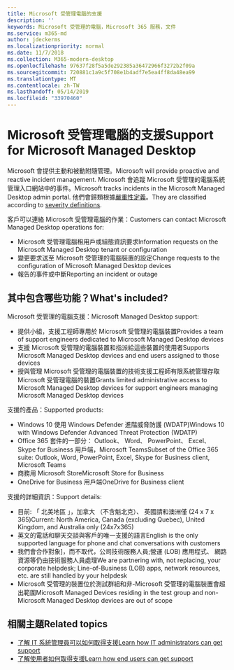 ```yaml
---
title: Microsoft 受管理電腦的支援
description: ''
keywords: Microsoft 受管理的電腦，Microsoft 365 服務，文件
ms.service: m365-md
author: jdeckerms
ms.localizationpriority: normal
ms.date: 11/7/2018
ms.collection: M365-modern-desktop
ms.openlocfilehash: 97637f28f5a5de292385a36472966f3272b2f09a
ms.sourcegitcommit: 720881c1a9c5f708e1b4adf7e5ea4ff8da48ea99
ms.translationtype: MT
ms.contentlocale: zh-TW
ms.lasthandoff: 05/14/2019
ms.locfileid: "33970460"
---
```

# <a name="support-for-microsoft-managed-desktop"></a><span data-ttu-id="09c2c-103">Microsoft 受管理電腦的支援</span><span class="sxs-lookup"><span data-stu-id="09c2c-103">Support for Microsoft Managed Desktop</span></span>

<span data-ttu-id="09c2c-104">Microsoft 會提供主動和被動附隨管理。</span><span class="sxs-lookup"><span data-stu-id="09c2c-104">Microsoft will provide proactive and reactive incident management.</span></span> <span data-ttu-id="09c2c-105">Microsoft 會追蹤 Microsoft 受管理的電腦系統管理入口網站中的事件。</span><span class="sxs-lookup"><span data-stu-id="09c2c-105">Microsoft tracks incidents in the Microsoft Managed Desktop admin portal.</span></span> <span data-ttu-id="09c2c-106">他們會歸類根據[嚴重性定義](../working-with-managed-desktop/admin-support.md#sev)。</span><span class="sxs-lookup"><span data-stu-id="09c2c-106">They are classified according to [severity definitions](../working-with-managed-desktop/admin-support.md#sev).</span></span>

<span data-ttu-id="09c2c-107">客戶可以連絡 Microsoft 受管理電腦的作業：</span><span class="sxs-lookup"><span data-stu-id="09c2c-107">Customers can contact Microsoft Managed Desktop operations for:</span></span>
- <span data-ttu-id="09c2c-108">Microsoft 受管理電腦租用戶或組態資訊要求</span><span class="sxs-lookup"><span data-stu-id="09c2c-108">Information requests on the Microsoft Managed Desktop tenant or configuration</span></span>
- <span data-ttu-id="09c2c-109">變更要求送至 Microsoft 受管理的電腦裝置的設定</span><span class="sxs-lookup"><span data-stu-id="09c2c-109">Change requests to the configuration of Microsoft Managed Desktop devices</span></span>
- <span data-ttu-id="09c2c-110">報告的事件或中斷</span><span class="sxs-lookup"><span data-stu-id="09c2c-110">Reporting an incident or outage</span></span>

## <a name="whats-included"></a><span data-ttu-id="09c2c-111">其中包含哪些功能？</span><span class="sxs-lookup"><span data-stu-id="09c2c-111">What's included?</span></span>

<span data-ttu-id="09c2c-112">Microsoft 受管理的電腦支援：</span><span class="sxs-lookup"><span data-stu-id="09c2c-112">Microsoft Managed Desktop support:</span></span>

- <span data-ttu-id="09c2c-113">提供小組，支援工程師專用於 Microsoft 受管理的電腦裝置</span><span class="sxs-lookup"><span data-stu-id="09c2c-113">Provides a team of support engineers dedicated to Microsoft Managed Desktop devices</span></span>
- <span data-ttu-id="09c2c-114">支援 Microsoft 受管理的電腦裝置和指派給這些裝置的使用者</span><span class="sxs-lookup"><span data-stu-id="09c2c-114">Supports Microsoft Managed Desktop devices and end users assigned to those devices</span></span>
- <span data-ttu-id="09c2c-115">授與管理 Microsoft 受管理的電腦裝置的技術支援工程師有限系統管理存取 Microsoft 受管理電腦的裝置</span><span class="sxs-lookup"><span data-stu-id="09c2c-115">Grants limited administrative access to Microsoft Managed Desktop devices for support engineers managing Microsoft Managed Desktop devices</span></span> 

<span data-ttu-id="09c2c-116">支援的產品：</span><span class="sxs-lookup"><span data-stu-id="09c2c-116">Supported products:</span></span>

- <span data-ttu-id="09c2c-117">Windows 10 使用 Windows Defender 進階威脅防護 (WDATP)</span><span class="sxs-lookup"><span data-stu-id="09c2c-117">Windows 10 with Windows Defender Advanced Threat Protection (WDATP)</span></span> 
- <span data-ttu-id="09c2c-118">Office 365 套件的一部分： Outlook、 Word、 PowerPoint、 Excel、 Skype for Business 用戶端，Microsoft Teams</span><span class="sxs-lookup"><span data-stu-id="09c2c-118">Subset of the Office 365 suite: Outlook, Word, PowerPoint, Excel, Skype for Business client, Microsoft Teams</span></span> 
- <span data-ttu-id="09c2c-119">商務用 Microsoft Store</span><span class="sxs-lookup"><span data-stu-id="09c2c-119">Microsoft Store for Business</span></span> 
- <span data-ttu-id="09c2c-120">OneDrive for Business 用戶端</span><span class="sxs-lookup"><span data-stu-id="09c2c-120">OneDrive for Business client</span></span> 

<span data-ttu-id="09c2c-121">支援的詳細資訊：</span><span class="sxs-lookup"><span data-stu-id="09c2c-121">Support details:</span></span>

- <span data-ttu-id="09c2c-122">目前: 「 北美地區 」，加拿大 （不含魁北克）、 英國請和澳洲僅 (24 x 7 x 365)</span><span class="sxs-lookup"><span data-stu-id="09c2c-122">Current: North America, Canada (excluding Quebec), United Kingdom, and Australia only (24x7x365)</span></span> 
- <span data-ttu-id="09c2c-123">英文的電話和聊天交談與客戶的唯一支援的語言</span><span class="sxs-lookup"><span data-stu-id="09c2c-123">English is the only supported language for phone and chat conversations with customers</span></span> 
- <span data-ttu-id="09c2c-124">我們會合作對象]，而不取代，公司技術服務人員;營運 (LOB) 應用程式、 網路資源等仍由技術服務人員處理</span><span class="sxs-lookup"><span data-stu-id="09c2c-124">We are partnering with, not replacing, your corporate helpdesk; Line-of-Business (LOB) apps, network resources, etc. are still handled by your helpdesk</span></span> 
- <span data-ttu-id="09c2c-125">Microsoft 受管理的裝置位於測試群組和非-Microsoft 受管理的電腦裝置會超出範圍</span><span class="sxs-lookup"><span data-stu-id="09c2c-125">Microsoft Managed Devices residing in the test group and non-Microsoft Managed Desktop devices are out of scope</span></span> 


## <a name="related-topics"></a><span data-ttu-id="09c2c-126">相關主題</span><span class="sxs-lookup"><span data-stu-id="09c2c-126">Related topics</span></span>

- [<span data-ttu-id="09c2c-127">了解 IT 系統管理員可以如何取得支援</span><span class="sxs-lookup"><span data-stu-id="09c2c-127">Learn how IT administrators can get support</span></span>](../working-with-managed-desktop/admin-support.md)
- [<span data-ttu-id="09c2c-128">了解使用者如何取得支援</span><span class="sxs-lookup"><span data-stu-id="09c2c-128">Learn how end users can get support</span></span>](../working-with-managed-desktop/end-user-support.md)
